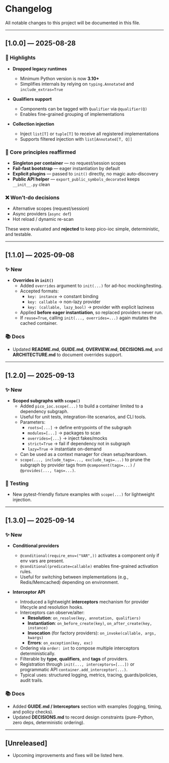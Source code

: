 # Changelog

All notable changes to this project will be documented in this file.

---

## [1.0.0] — 2025-08-28

### 🚀 Highlights
- **Dropped legacy runtimes**
  - Minimum Python version is now **3.10+**
  - Simplifies internals by relying on `typing.Annotated` and `include_extras=True`

- **Qualifiers support**
  - Components can be tagged with `Qualifier` via `@qualifier(Q)`
  - Enables fine-grained grouping of implementations

- **Collection injection**
  - Inject `list[T]` or `tuple[T]` to receive all registered implementations
  - Supports filtered injection with `list[Annotated[T, Q]]`

### 🔌 Core principles reaffirmed
- **Singleton per container** — no request/session scopes
- **Fail-fast bootstrap** — eager instantiation by default
- **Explicit plugins** — passed to `init()` directly, no magic auto-discovery
- **Public API helper** — `export_public_symbols_decorated` keeps `__init__.py` clean

### ❌ Won’t-do decisions
- Alternative scopes (request/session)
- Async providers (`async def`)
- Hot reload / dynamic re-scan

These were evaluated and **rejected** to keep pico-ioc simple, deterministic, and testable.

---

## [1.1.0] — 2025-09-08

### ✨ New
- **Overrides in `init()`**
  - Added `overrides` argument to `init(...)` for ad-hoc mocking/testing.
  - Accepted formats:
    - `key: instance` → constant binding
    - `key: callable` → non-lazy provider
    - `key: (callable, lazy_bool)` → provider with explicit laziness
  - Applied **before eager instantiation**, so replaced providers never run.
  - If `reuse=True`, calling `init(..., overrides=...)` again mutates the cached container.

### 📚 Docs
- Updated **README.md**, **GUIDE.md**, **OVERVIEW.md**, **DECISIONS.md**, and **ARCHITECTURE.md** to document overrides support.

---

## [1.2.0] — 2025-09-13

### ✨ New
- **Scoped subgraphs with `scope()`**
  - Added `pico_ioc.scope(...)` to build a container limited to a dependency subgraph.
  - Useful for unit tests, integration-lite scenarios, and CLI tools.
  - Parameters:
    - `roots=[...]` → define entrypoints of the subgraph
    - `modules=[...]` → packages to scan
    - `overrides={...}` → inject fakes/mocks
    - `strict=True` → fail if dependency not in subgraph
    - `lazy=True` → instantiate on-demand
  - Can be used as a context manager for clean setup/teardown.
  - `scope(..., include_tags=..., exclude_tags=...)` to prune the subgraph by provider tags from `@component(tags=...)` / `@provides(..., tags=...)`.

### 🧪 Testing
- New pytest-friendly fixture examples with `scope(...)` for lightweight injection.

---

## [1.3.0] — 2025-09-14

### ✨ New
- **Conditional providers**
  - `@conditional(require_env=("VAR",))` activates a component only if env vars are present.
  - `@conditional(predicate=callable)` enables fine-grained activation rules.
  - Useful for switching between implementations (e.g., Redis/Memcached) depending on environment.

- **Interceptor API**
  - Introduced a lightweight **interceptors** mechanism for provider lifecycle and resolution hooks.
  - Interceptors can observe/alter:
    - **Resolution**: `on_resolve(key, annotation, qualifiers)`
    - **Instantiation**: `on_before_create(key)`, `on_after_create(key, instance)`
    - **Invocation** (for factory providers): `on_invoke(callable, args, kwargs)`
    - **Errors**: `on_exception(key, exc)`
  - Ordering via `order: int` to compose multiple interceptors deterministically.
  - Filterable by **type**, **qualifiers**, and **tags** of providers.
  - Registration through `init(..., interceptors=[...])` or programmatic API `container.add_interceptor(...)`.
  - Typical uses: structured logging, metrics, tracing, guards/policies, audit trails.

### 📚 Docs
- Added **GUIDE.md / Interceptors** section with examples (logging, timing, and policy checks).
- Updated **DECISIONS.md** to record design constraints (pure-Python, zero deps, deterministic ordering).

---

## [Unreleased]
- Upcoming improvements and fixes will be listed here.

